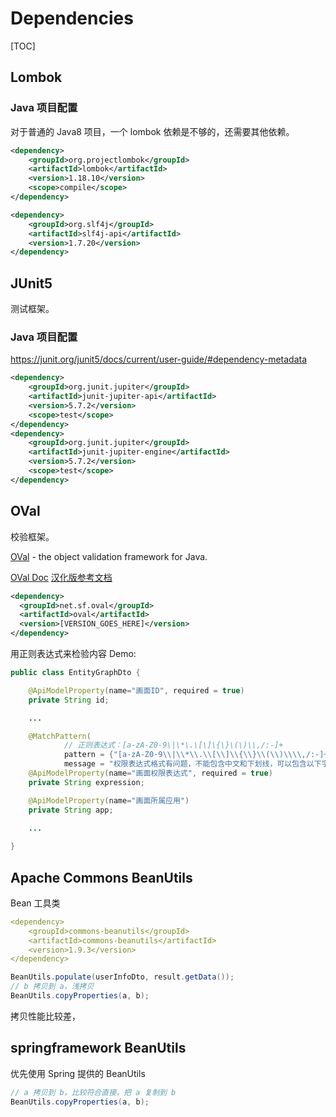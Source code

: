 # Dependencies

[TOC]



## Lombok

### Java 项目配置

对于普通的 Java8 项目，一个 lombok 依赖是不够的，还需要其他依赖。

```xml
<dependency>
    <groupId>org.projectlombok</groupId>
    <artifactId>lombok</artifactId>
    <version>1.18.10</version>
    <scope>compile</scope>
</dependency>

<dependency>
    <groupId>org.slf4j</groupId>
    <artifactId>slf4j-api</artifactId>
    <version>1.7.20</version>
</dependency>
```

## JUnit5

测试框架。

### Java 项目配置

https://junit.org/junit5/docs/current/user-guide/#dependency-metadata

```xml
<dependency>
    <groupId>org.junit.jupiter</groupId>
    <artifactId>junit-jupiter-api</artifactId>
    <version>5.7.2</version>
    <scope>test</scope>
</dependency>
<dependency>
    <groupId>org.junit.jupiter</groupId>
    <artifactId>junit-jupiter-engine</artifactId>
    <version>5.7.2</version>
    <scope>test</scope>
</dependency>
```

## OVal

校验框架。

[OVal](https://sebthom.github.io/oval/USERGUIDE.html) - the object validation framework for Java.

[OVal Doc](https://javadoc.io/doc/net.sf.oval/oval/latest/index.html)  [汉化版参考文档](https://blog.csdn.net/neweastsun/article/details/49154337/)

```xml
<dependency>
  <groupId>net.sf.oval</groupId>
  <artifactId>oval</artifactId>
  <version>[VERSION_GOES_HERE]</version>
</dependency>
```

用正则表达式来检验内容 Demo:

```java
public class EntityGraphDto {

    @ApiModelProperty(name="画面ID", required = true)
    private String id;

    ...

    @MatchPattern(
            // 正则表达式：[a-zA-Z0-9\|\*\.\[\]\{\}\(\)\\,/:-]+
            pattern = {"[a-zA-Z0-9\\|\\*\\.\\[\\]\\{\\}\\(\\)\\\\,/:-]+"},
            message = "权限表达式格式有问题，不能包含中文和下划线，可以包含以下字符：| * . [] {} () \\ , / : -")
    @ApiModelProperty(name="画面权限表达式", required = true)
    private String expression;

    @ApiModelProperty(name="画面所属应用")
    private String app;
		
    ...

}
```



## Apache Commons BeanUtils

Bean 工具类

```yaml
<dependency>
    <groupId>commons-beanutils</groupId>
    <artifactId>commons-beanutils</artifactId>
    <version>1.9.3</version>
</dependency>
```

```java
BeanUtils.populate(userInfoDto, result.getData());
// b 拷贝到 a，浅拷贝
BeanUtils.copyProperties(a, b);
```

拷贝性能比较差，



## springframework BeanUtils

优先使用 Spring 提供的 BeanUtils

```java
// a 拷贝到 b，比较符合直接，把 a 复制到 b
BeanUtils.copyProperties(a, b);
```



